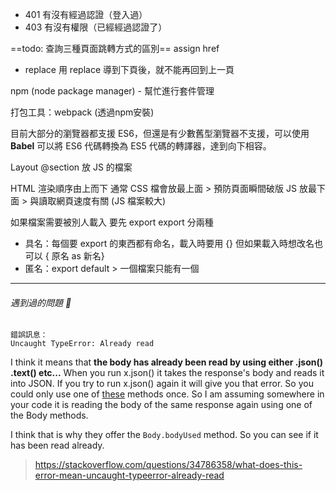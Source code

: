 - 401
  有沒有經過認證（登入過）
- 403
  有沒有權限（已經經過認證了）

==todo: 查詢三種頁面跳轉方式的區別==
assign
href
- replace
  用 replace 導到下頁後，就不能再回到上一頁

npm (node package manager) - 幫忙進行套件管理

打包工具：webpack (透過npm安裝)

目前大部分的瀏覽器都支援 ES6，但還是有少數舊型瀏覽器不支援，可以使用 **Babel** 可以將 ES6 代碼轉換為 ES5 代碼的轉譯器，達到向下相容。

Layout @section 放 JS 的檔案

HTML 渲染順序由上而下
通常 CSS 檔會放最上面 > 預防頁面瞬間破版
JS 放最下面 > 與讀取網頁速度有關 (JS 檔案較大)

如果檔案需要被別人載入 要先 export
export 分兩種
- 具名：每個要 export 的東西都有命名，載入時要用 {}
  但如果載入時想改名也可以 { 原名 as 新名}
- 匿名：export default > 一個檔案只能有一個

---
###### 遇到過的問題 🐡

```
錯誤訊息：
Uncaught TypeError: Already read
```
I think it means that **the body has already been read by using either .json() .text() etc...** When you run x.json() it takes the response's body and reads it into JSON. If you try to run x.json() again it will give you that error. So you could only use one of [these](https://developer.mozilla.org/en-US/docs/Web/API/Body) methods once. So I am assuming somewhere in your code it is reading the body of the same response again using one of the Body methods.

I think that is why they offer the `Body.bodyUsed` method. So you can see if it has been read already.

> https://stackoverflow.com/questions/34786358/what-does-this-error-mean-uncaught-typeerror-already-read

